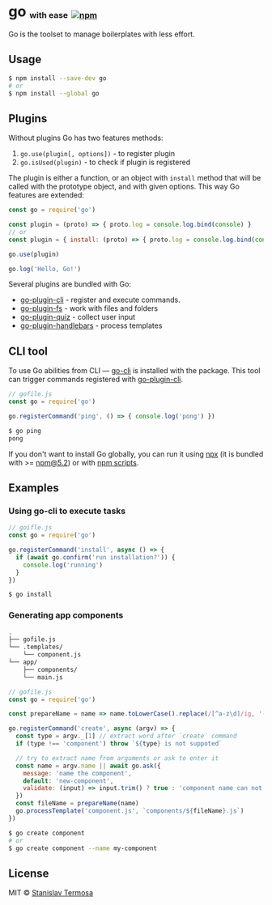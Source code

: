 # go <sub><sup><sub>with ease</sub></sup></sub> <sub><sup><sub>[![npm](https://img.shields.io/npm/v/go.svg?style=flat-square)](https://www.npmjs.com/package/go)</sub></sup></sub>

Go is the toolset to manage boilerplates with less effort.

## Usage

```bash
$ npm install --save-dev go
# or
$ npm install --global go
```

## Plugins

Without plugins Go has two features methods:

1. `go.use(plugin[, options])` - to register plugin
2. `go.isUsed(plugin)` - to check if plugin is registered

The plugin is either a function, or an object with `install` method that will be called with the prototype object, and with given options. This way Go features are extended:

```js
const go = require('go')

const plugin = (proto) => { proto.log = console.log.bind(console) }
// or
const plugin = { install: (proto) => { proto.log = console.log.bind(console) }}

go.use(plugin)

go.log('Hello, Go!')
```

Several plugins are bundled with Go:

- [go-plugin-cli](https://www.npmjs.com/package/go-plugin-cli) - register and execute commands.
- [go-plugin-fs](https://www.npmjs.com/package/go-plugin-fs) - work with files and folders
- [go-plugin-quiz](https://www.npmjs.com/package/go-plugin-quiz) - collect user input
- [go-plugin-handlebars](https://www.npmjs.com/package/go-plugin-handlebars) - process templates

## CLI tool

To use Go abilities from CLI — [go-cli](https://www.npmjs.com/package/go-cli) is installed with the package. This tool can trigger commands registered with [go-plugin-cli](https://www.npmjs.com/package/go-plugin-cli).

```js
// gofile.js
const go = require('go')

go.registerCommand('ping', () => { console.log('pong') })
```

```bash
$ go ping
pong
```

If you don't want to install Go globally, you can run it using [npx](https://www.npmjs.com/package/npx) (it is bundled with >= npm@5.2) or with [npm scripts](https://docs.npmjs.com/misc/scripts).

## Examples

### Using go-cli to execute tasks

```js
// goifle.js
const go = require('go')

go.registerCommand('install', async () => {
  if (await go.confirm('run installation?')) {
    console.log('running')
  }
})
```

```bash
$ go install
```

### Generating app components

```bash
.
├── gofile.js
└── .templates/
    └── component.js
└── app/
    ├── components/
    └── main.js
```

```js
// gofile.js
const go = require('go')

const prepareName = name => name.toLowerCase().replace(/[^a-z\d]/ig, '-')

go.registerCommand('create', async (argv) => {
  const type = argv._[1] // extract word after `create` command
  if (type !== 'component') throw `${type} is not suppoted`

  // try to extract name from arguments or ask to enter it
  const name = argv.name || await go.ask({
    message: 'name the component',
    default: 'new-component',
    validate: (input) => input.trim() ? true : 'component name can not be empty'
  })
  const fileName = prepareName(name)
  go.processTemplate('component.js', `components/${fileName}.js`)
})
```

```bash
$ go create component
# or
$ go create component --name my-component
```

## License

MIT © [Stanislav Termosa](https://github.com/termosa)

